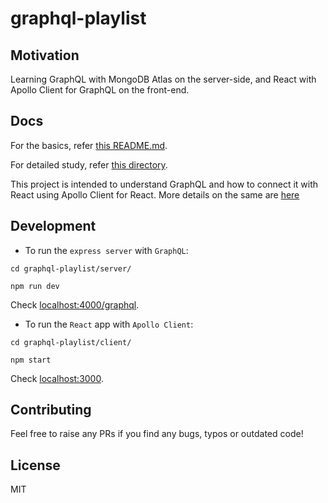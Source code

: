 # graphql-playlist

## Motivation

Learning GraphQL with MongoDB Atlas on the server-side, and React with Apollo Client for GraphQL on the front-end.

## Docs

For the basics, refer [this README.md](./server/README.md).

For detailed study, refer [this directory](./server/docs/).

This project is intended to understand GraphQL and how to connect it with React using Apollo Client for React. More details on the same are [here](./server/docs/frontend-react.md)

## Development

- To run the `express server` with `GraphQL`:

`cd graphql-playlist/server/`

`npm run dev`

Check [localhost:4000/graphql](http://localhost:4000/graphql).

- To run the `React` app with `Apollo Client`:

`cd graphql-playlist/client/`

`npm start`

Check [localhost:3000](http://localhost:3000).

## Contributing

Feel free to raise any PRs if you find any bugs, typos or outdated code!

## License

MIT
